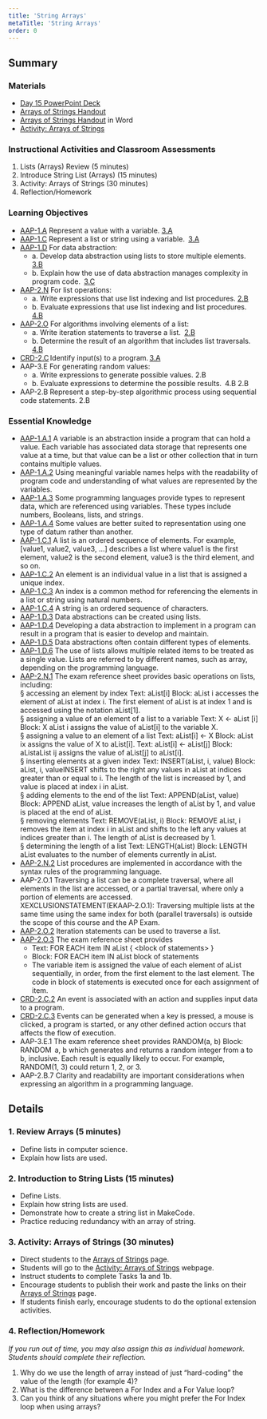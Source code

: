 ```yaml
---
title: 'String Arrays'
metaTitle: 'String Arrays'
order: 0
---
```


## Summary

### Materials

* [Day 15 PowerPoint Deck](https://1drv.ms/p/s!AqsgsTyHBmRBkRgpm8tH9V5wuH7_?e=KU7aoz)
* <a href="/unit-5/day-15/arrays-of-strings">Arrays of Strings Handout</a>
* [Arrays of Strings Handout](https://1drv.ms/w/s!AqsgsTyHBmRBkRmUWDw_4PT4zWTp?e=oe2ZFI) in Word
* [Activity: Arrays of Strings](https://arcade.makecode.com/courses/csintro2/arrays/string)

### Instructional Activities and Classroom Assessments

1. Lists (Arrays) Review (5 minutes)
2. Introduce String List (Arrays)  (15 minutes)
3. Activity: Arrays of Strings (30 minutes)
4. Reflection/Homework 

### Learning Objectives 

* [AAP-1.A](https://apcentral.collegeboard.org/pdf/ap-computer-science-principles-course-and-exam-description.pdf?course=ap-computer-science-principles#page=70) Represent a value with a variable. [3.A](https://apcentral.collegeboard.org/pdf/ap-computer-science-principles-course-and-exam-description.pdf?course=ap-computer-science-principles#page=23)
* [AAP-1.C](https://apcentral.collegeboard.org/pdf/ap-computer-science-principles-course-and-exam-description.pdf?course=ap-computer-science-principles#page=72) Represent a list or string using a variable. [3.A](https://apcentral.collegeboard.org/pdf/ap-computer-science-principles-course-and-exam-description.pdf?course=ap-computer-science-principles#page=23)
* [AAP-1.D](https://apcentral.collegeboard.org/pdf/ap-computer-science-principles-course-and-exam-description.pdf?course=ap-computer-science-principles#page=73) For data abstraction:
    * a. Develop data abstraction using lists to store multiple elements. [3.B](https://apcentral.collegeboard.org/pdf/ap-computer-science-principles-course-and-exam-description.pdf?course=ap-computer-science-principles#page=23)
    * b. Explain how the use of data abstraction manages complexity in program code. [3.C](https://apcentral.collegeboard.org/pdf/ap-computer-science-principles-course-and-exam-description.pdf?course=ap-computer-science-principles#page=23)
* [AAP-2.N](https://apcentral.collegeboard.org/pdf/ap-computer-science-principles-course-and-exam-description.pdf?course=ap-computer-science-principles#page=87) For list operations:
    * a. Write expressions that use list indexing and list procedures. [2.B](https://apcentral.collegeboard.org/pdf/ap-computer-science-principles-course-and-exam-description.pdf?course=ap-computer-science-principles#page=23)  
    * b. Evaluate expressions that use list indexing and list procedures. [4.B](https://apcentral.collegeboard.org/pdf/ap-computer-science-principles-course-and-exam-description.pdf?course=ap-computer-science-principles#page=23)
* [AAP-2.O](https://apcentral.collegeboard.org/pdf/ap-computer-science-principles-course-and-exam-description.pdf?course=ap-computer-science-principles#page=89) For algorithms involving elements of a list:  
    * a. Write iteration statements to traverse a list. [2.B](https://apcentral.collegeboard.org/pdf/ap-computer-science-principles-course-and-exam-description.pdf?course=ap-computer-science-principles#page=23)
    * b. Determine the result of an algorithm that includes list traversals. [4.B](https://apcentral.collegeboard.org/pdf/ap-computer-science-principles-course-and-exam-description.pdf?course=ap-computer-science-principles#page=23)
* [CRD-2.C](https://apcentral.collegeboard.org/pdf/ap-computer-science-principles-course-and-exam-description.pdf#page=42) Identify input(s) to a program. [3.A](https://apcentral.collegeboard.org/pdf/ap-computer-science-principles-course-and-exam-description.pdf?course=ap-computer-science-principles#page=23)
* AAP-3.E For generating random values: 
    * a. Write expressions to generate possible values. 2.B  
    * b. Evaluate expressions to determine the possible results. 4.B 2.B
* AAP-2.B Represent a step-by-step algorithmic process using sequential code statements. 2.B

### Essential Knowledge 

* [AAP-1.A.1](https://apcentral.collegeboard.org/pdf/ap-computer-science-principles-course-and-exam-description.pdf?course=ap-computer-science-principles#page=70) A variable is an abstraction inside a program that can hold a value. Each variable has associated data storage that represents one value at a time, but that value can be a list or other collection that in turn contains multiple values.
* [AAP-1.A.2](https://apcentral.collegeboard.org/pdf/ap-computer-science-principles-course-and-exam-description.pdf?course=ap-computer-science-principles#page=70) Using meaningful variable names helps with the readability of program code and understanding of what values are represented by the variables.
* [AAP-1.A.3](https://apcentral.collegeboard.org/pdf/ap-computer-science-principles-course-and-exam-description.pdf?course=ap-computer-science-principles#page=70) Some programming languages provide types to represent data, which are referenced using variables. These types include numbers, Booleans, lists, and strings.
* [AAP-1.A.4](https://apcentral.collegeboard.org/pdf/ap-computer-science-principles-course-and-exam-description.pdf?course=ap-computer-science-principles#page=70) Some values are better suited to representation using one type of datum rather than another.
* [AAP-1.C.1](https://apcentral.collegeboard.org/pdf/ap-computer-science-principles-course-and-exam-description.pdf?course=ap-computer-science-principles#page=72) A list is an ordered sequence of elements. For example, [value1, value2, value3, ...] describes a list where value1 is the first element, value2 is the second element, value3 is the third element, and so on.
* [AAP-1.C.2](https://apcentral.collegeboard.org/pdf/ap-computer-science-principles-course-and-exam-description.pdf?course=ap-computer-science-principles#page=72) An element is an individual value in a list that is assigned a unique index.
* [AAP-1.C.3](https://apcentral.collegeboard.org/pdf/ap-computer-science-principles-course-and-exam-description.pdf?course=ap-computer-science-principles#page=72) An index is a common method for referencing the elements in a list or string using natural numbers.
* [AAP-1.C.4](https://apcentral.collegeboard.org/pdf/ap-computer-science-principles-course-and-exam-description.pdf?course=ap-computer-science-principles#page=72) A string is an ordered sequence of characters.
* [AAP-1.D.3](https://apcentral.collegeboard.org/pdf/ap-computer-science-principles-course-and-exam-description.pdf?course=ap-computer-science-principles#page=73) Data abstractions can be created using lists.
* [AAP-1.D.4](https://apcentral.collegeboard.org/pdf/ap-computer-science-principles-course-and-exam-description.pdf?course=ap-computer-science-principles#page=73) Developing a data abstraction to implement in a program can result in a program that is easier to develop and maintain.
* [AAP-1.D.5](https://apcentral.collegeboard.org/pdf/ap-computer-science-principles-course-and-exam-description.pdf?course=ap-computer-science-principles#page=73) Data abstractions often contain different types of elements.
* [AAP-1.D.6](https://apcentral.collegeboard.org/pdf/ap-computer-science-principles-course-and-exam-description.pdf?course=ap-computer-science-principles#page=73) The use of lists allows multiple related items to be treated as a single value. Lists are referred to by different names, such as array, depending on the programming language.
* [AAP-2.N.1](https://apcentral.collegeboard.org/pdf/ap-computer-science-principles-course-and-exam-description.pdf?course=ap-computer-science-principles#page=87) The exam reference sheet provides basic operations on lists, including:<br/>
§ accessing an element by index Text: aList[i] Block: aList i accesses the element of aList at index i. The first element of aList is at index 1 and is accessed using the notation  aList[1].<br/>
§ assigning a value of an element of a list to a variable Text: X ← aList [i] Block: X aList i assigns the value of aList[i] to the variable X.<br/>
§ assigning a value to an element of a list Text: aList[i] ← X Block: aList ix assigns the value of X to aList[i]. Text: aList[i] ← aList[j] Block: aListaList ij assigns the value of aList[j] to aList[i]. <br/>
§ inserting elements at a given index Text: INSERT(aList, i, value) Block: aList, i, valueINSERT shifts to the right any values in aList at indices greater than or equal to i. The length of the list is increased by 1, and value is placed at index i in aList.<br/>
§ adding elements to the end of the list Text: APPEND(aList, value) Block: APPEND aList, value increases the length of aList by 1, and value is placed at the end of aList.<br/>
§ removing elements Text: REMOVE(aList, i) Block: REMOVE aList, i removes the item at index i in aList and shifts to the left any values at indices greater than i. The length of aList is decreased by 1.<br/>
§ determining the length of a list Text: LENGTH(aList) Block: LENGTH aList evaluates to the number of elements currently in aList.
* [AAP-2.N.2](https://apcentral.collegeboard.org/pdf/ap-computer-science-principles-course-and-exam-description.pdf?course=ap-computer-science-principles#page=87) List procedures are implemented in accordance with the syntax rules of the programming language. 
* AAP-2.O.1 Traversing a list can be a complete traversal, where all elements in the list are accessed, or a partial traversal, where only a portion of elements are accessed.<br/>
XEXCLUSIONSTATEMENT(EKAAP-2.O.1): Traversing multiple lists at the same time using the same index for both (parallel traversals) is outside the scope of this course and the AP Exam. 
* [AAP-2.O.2](https://apcentral.collegeboard.org/pdf/ap-computer-science-principles-course-and-exam-description.pdf?course=ap-computer-science-principles#page=88) Iteration statements can be used to traverse a list.
* [AAP-2.O.3](https://apcentral.collegeboard.org/pdf/ap-computer-science-principles-course-and-exam-description.pdf?course=ap-computer-science-principles#page=88) The exam reference sheet provides
    * Text: FOR EACH item IN aList { &lt;block of statements&gt; }
    * Block: FOR EACH item IN aList block of statements
    * The variable item is assigned the value of each element of aList sequentially, in order, from the first element to the last element. The code in block of statements is executed once for each assignment of item.  
* [CRD-2.C.2](https://apcentral.collegeboard.org/pdf/ap-computer-science-principles-course-and-exam-description.pdf#page=42) An event is associated with an action and supplies input data to a program.
* [CRD-2.C.3](https://apcentral.collegeboard.org/pdf/ap-computer-science-principles-course-and-exam-description.pdf#page=42) Events can be generated when a key is pressed, a mouse is clicked, a program is started, or any other defined action occurs that affects the flow of execution.  
* AAP-3.E.1 The exam reference sheet provides RANDOM(a, b) Block: RANDOM  a, b which generates and returns a random integer from a to b, inclusive. Each result is equally likely to occur. For example, RANDOM(1, 3) could return 1, 2, or 3.   
* AAP-2.B.7 Clarity and readability are important considerations when expressing an algorithm in a programming language.

## Details

### 1. Review Arrays (5 minutes)

* Define lists in computer science.
* Explain how lists are used.

### 2. Introduction to String Lists (15 minutes)

* Define Lists.
* Explain how string lists are used.
* Demonstrate how to create a string list in MakeCode.
* Practice reducing redundancy with an array of string.

### 3. Activity:  Arrays of Strings (30 minutes)

* Direct students to the <a href="/unit-5/day-15/arrays-of-strings">Arrays of Strings</a> page.
* Students will go to the [Activity: Arrays of Strings](https://arcade.makecode.com/courses/csintro2/arrays/string) webpage.
* Instruct students to complete Tasks 1a and 1b.
* Encourage students to publish their work and paste the links on their <a href="/unit-5/day-15/arrays-of-strings">Arrays of Strings</a> page.
* If students finish early, encourage students to do the optional extension activities.

### 4. Reflection/Homework

_If you run out of time, you may also assign this as individual homework. Students should complete their reflection._

1. Why do we use the length of array instead of just “hard-coding” the value of the length (for example 4)?
2. What is the difference between a For Index and a For Value loop?
3. Can you think of any situations where you might prefer the For Index loop when using arrays?